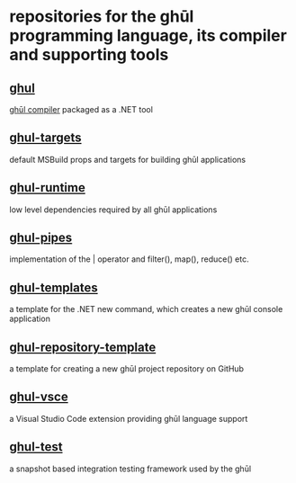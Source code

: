 # repositories for the ghūl programming language, its compiler and supporting tools

## [ghul](https://github.com/degory/ghul)
[ghūl compiler](https://ghul.io) packaged as a .NET tool

## [ghul-targets](https://github.com/degory/ghul-targets)
default MSBuild props and targets for building ghūl applications

## [ghul-runtime](https://github.com/degory/ghul-runtime)
low level dependencies required by all ghūl applications

## [ghul-pipes](https://github.com/degory/ghul-pipes)
implementation of the | operator and filter(), map(), reduce() etc.

## [ghul-templates](https://github.com/degory/ghul-templates)
a template for the .NET new command, which creates a new ghūl console application

## [ghul-repository-template](https://github.com/degory/ghul-repository-template)
a template for creating a new ghūl project repository on GitHub

## [ghul-vsce](https://github.com/degory/ghul-vsce)
a Visual Studio Code extension providing ghūl language support

## [ghul-test](https://github.com/degory/ghul-test])
a snapshot based integration testing framework used by the ghūl

